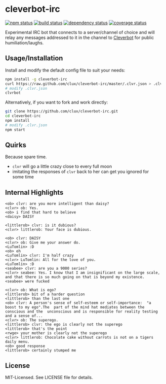 # cleverbot-irc
[![npm status](http://img.shields.io/npm/v/cleverbot-irc.svg)](https://www.npmjs.org/package/cleverbot-irc)
[![build status](https://secure.travis-ci.org/clux/cleverbot-irc.svg)](http://travis-ci.org/clux/cleverbot-irc)
[![dependency status](https://david-dm.org/clux/cleverbot-irc.svg)](https://david-dm.org/clux/cleverbot-irc)
[![coverage status](http://img.shields.io/coveralls/clux/cleverbot-irc.svg)](https://coveralls.io/r/clux/cleverbot-irc)

Experimental IRC bot that connects to a server/channel of choice and will relay any messages addressed to it in the channel to [Cleverbot](http://http://www.cleverbot.com/) for public humiliation/laughs.

## Usage/Installation
Install and modify the default config file to suit your needs:

```sh
npm install -g cleverbot-irc
curl https://raw.github.com/clux/cleverbot-irc/master/.clvr.json > .clvr.json
# modify .clvr.json
clvrbot
```

Alternatively, if you want to fork and work directly:

```sh
git clone https://github.com/clux/cleverbot-irc.git
cd cleverbot-irc
npm install
# modify .clvr.json
npm start
```

## Quirks
Because spare time.

- `clvr` will go a little crazy close to every full moon
- imitating the responses of `clvr` back to her can get you ignored for some time

## Internal Highlights

```
<ob> clvr: are you more intelligent than daisy?
<clvr> ob: Yes.
<ob> i find that hard to believe
<daisy> DAISY
```

```
<littlerob> clvr: is it dubious?
<clvr> littlerob: Your face is dubious.
```

```
<ob> clvr: DAISY
<clvr> ob: Give me your answer do.
<LuTomlin> :D
<ob> eh
<LuTomlin> clvr: I'm half crazy
<clvr> LuTomlin: All for the love of you.
<LuTomlin> :D
<seabee> clvr: are you a 9000 series?
<clvr> seabee: Yes. I know that I am insignificant on the large scale, and that there is so much going on that is beyond my existence.
<seabee> were fucked
```

```
<clvr> ob: What is ego?
<littlerob> bit of a harder question
<littlerob> than the last one
<ob> clvr: A person's sense of self-esteem or self-importance:  "a boost to my ego".The  part of the mind hat mediates between the conscious and the  unconscious and is responsible for reality testing and a sense of...
<clvr> ob: The superego.
<littlerob> clvr: the ego is clearly not the superego
<littlerob> that's the point
<rwge> your mother is clearly not the superego
<clvr> littlerob: Chocolate cake without carrots is not on a tigers daily menu.
<ob> good response
<littlerob> certainly stumped me
```

## License
MIT-Licensed. See LICENSE file for details.
